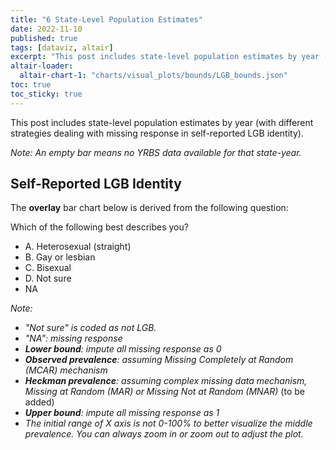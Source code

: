 ```yaml
---
title: "6 State-Level Population Estimates"
date: 2022-11-10
published: true
tags: [dataviz, altair]
excerpt: "This post includes state-level population estimates by year (with different strategies dealing with missing response)."
altair-loader:
  altair-chart-1: "charts/visual_plots/bounds/LGB_bounds.json"
toc: true
toc_sticky: true
---
```


This post includes state-level population estimates by year (with different strategies dealing with missing response in self-reported LGB identity).

*Note: An empty bar means no YRBS data available for that state-year.*

## Self-Reported LGB Identity

The **overlay** bar chart below is derived from the following question:

Which of the following best describes you?
- A. Heterosexual (straight)
- B. Gay or lesbian
- C. Bisexual
- D. Not sure
- NA

*Note:*
- *"Not sure" is coded as not LGB.*
- *"NA": missing response*
- ***Lower bound**: impute all missing response as 0*
- ***Observed prevalence**: assuming Missing Completely at Random (MCAR) mechanism*
- ***Heckman prevalence**: assuming complex missing data mechanism, Missing at Random (MAR) or Missing Not at Random (MNAR)* (to be added)
- ***Upper bound**: impute all missing response as 1*
- *The initial range of X axis is not 0-100% to better visualize the middle prevalence. You can always zoom in or zoom out to adjust the plot.*

<div id="altair-chart-1"></div>

